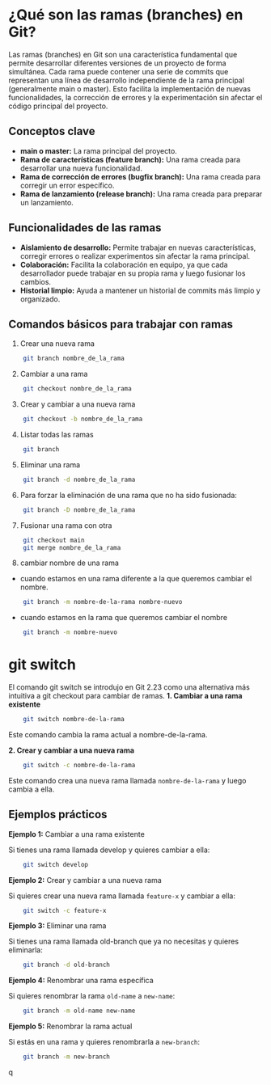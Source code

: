 # ¿Qué son las ramas (branches) en Git?
Las ramas (branches) en Git son una característica fundamental que permite desarrollar diferentes versiones de un proyecto de forma simultánea. Cada rama puede contener una serie de commits que representan una línea de desarrollo independiente de la rama principal (generalmente main o master). Esto facilita la implementación de nuevas funcionalidades, la corrección de errores y la experimentación sin afectar el código principal del proyecto.

## Conceptos clave
* **main o master:** La rama principal del proyecto.
* **Rama de características (feature branch):** Una rama creada para desarrollar una nueva funcionalidad.
* **Rama de corrección de errores (bugfix branch):** Una rama creada para corregir un error específico.
* **Rama de lanzamiento (release branch):** Una rama creada para preparar un lanzamiento.
## Funcionalidades de las ramas
* **Aislamiento de desarrollo:** Permite trabajar en nuevas características, corregir errores o realizar experimentos sin afectar la rama principal.
* **Colaboración:** Facilita la colaboración en equipo, ya que cada desarrollador puede trabajar en su propia rama y luego fusionar los cambios.
* **Historial limpio:** Ayuda a mantener un historial de commits más limpio y organizado.
## Comandos básicos para trabajar con ramas
1. Crear una nueva rama
```sh
    git branch nombre_de_la_rama
```
2. Cambiar a una rama
```sh
    git checkout nombre_de_la_rama
```

3. Crear y cambiar a una nueva rama
```sh
    git checkout -b nombre_de_la_rama
```
4. Listar todas las ramas
```sh
    git branch
```
5. Eliminar una rama
```sh
    git branch -d nombre_de_la_rama
```
6. Para forzar la eliminación de una rama que no ha sido fusionada:
```sh
    git branch -D nombre_de_la_rama
```
7. Fusionar una rama con otra
```sh
    git checkout main
    git merge nombre_de_la_rama
```
8. cambiar nombre de una rama

* cuando estamos en una rama diferente a la que queremos cambiar el nombre.
```sh
    git branch -m nombre-de-la-rama nombre-nuevo
```
    
* cuando estamos en la rama que queremos cambiar el nombre
```sh
    git branch -m nombre-nuevo 
```
    
# git switch
El comando git switch se introdujo en Git 2.23 como una alternativa más intuitiva a git checkout para cambiar de ramas.
**1. Cambiar a una rama existente**
```sh
    git switch nombre-de-la-rama
```
Este comando cambia la rama actual a nombre-de-la-rama.

**2. Crear y cambiar a una nueva rama**
```sh
    git switch -c nombre-de-la-rama
```
Este comando crea una nueva rama llamada ``nombre-de-la-rama`` y luego cambia a ella.

## Ejemplos prácticos
**Ejemplo 1:** Cambiar a una rama existente

Si tienes una rama llamada develop y quieres cambiar a ella:
```sh
    git switch develop
```
**Ejemplo 2:** Crear y cambiar a una nueva rama

Si quieres crear una nueva rama llamada ``feature-x`` y cambiar a ella:
```sh
    git switch -c feature-x
```
**Ejemplo 3:** Eliminar una rama

Si tienes una rama llamada old-branch que ya no necesitas y quieres eliminarla:
```sh
    git branch -d old-branch
```

**Ejemplo 4:** Renombrar una rama específica

Si quieres renombrar la rama ``old-name`` a ``new-name``:
```sh
    git branch -m old-name new-name
```
**Ejemplo 5:** Renombrar la rama actual

Si estás en una rama y quieres renombrarla a ``new-branch``:
```sh
    git branch -m new-branch
```
q